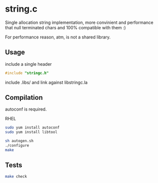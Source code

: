 # string.c

Single allocation string implementation, more convinient and performance
that null terminated chars and 100% compatible with them :)

For performance reason, atm, is not a shared library.

## Usage

include a single header

```c
#include "stringc.h"
```

include .libs/ and link against libstringc.la


## Compilation

autoconf is required.

RHEL
```bash
sudo yum install autoconf
sudo yum install libtool
```

```bash
sh autogen.sh
./configure
make
```

## Tests

```bash
make check
```
